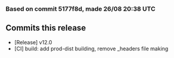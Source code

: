 ### Based on commit 5177f8d, made 26/08 20:38 UTC
## Commits this release
  - [Release] v12.0
  - [CI] build: add prod-dist building, remove _headers file making